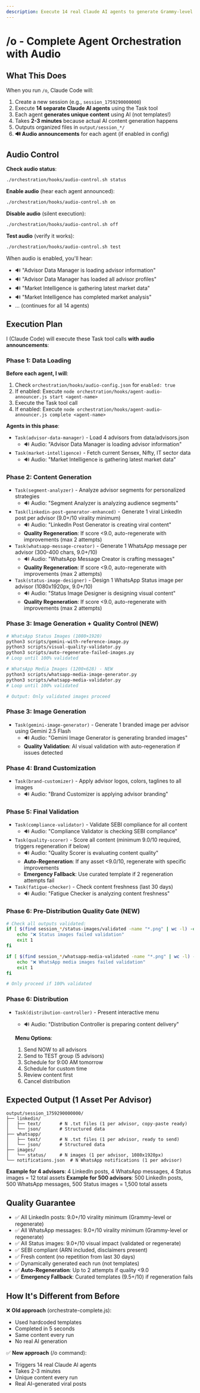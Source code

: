 ```yaml
---
description: Execute 14 real Claude AI agents to generate Grammy-level viral content (2-3 min execution)
---
```


# /o - Complete Agent Orchestration with Audio

## What This Does

When you run `/o`, Claude Code will:
1. Create a new session (e.g., `session_1759290000000`)
2. Execute **14 separate Claude AI agents** using the Task tool
3. Each agent **generates unique content** using AI (not templates!)
4. Takes **2-3 minutes** because actual AI content generation happens
5. Outputs organized files in `output/session_*/`
6. **🔊 Audio announcements** for each agent (if enabled in config)

## Audio Control

**Check audio status**:
```bash
./orchestration/hooks/audio-control.sh status
```

**Enable audio** (hear each agent announced):
```bash
./orchestration/hooks/audio-control.sh on
```

**Disable audio** (silent execution):
```bash
./orchestration/hooks/audio-control.sh off
```

**Test audio** (verify it works):
```bash
./orchestration/hooks/audio-control.sh test
```

When audio is enabled, you'll hear:
- 🔊 "Advisor Data Manager is loading advisor information"
- 🔊 "Advisor Data Manager has loaded all advisor profiles"
- 🔊 "Market Intelligence is gathering latest market data"
- 🔊 "Market Intelligence has completed market analysis"
- ... (continues for all 14 agents)

## Execution Plan

I (Claude Code) will execute these Task tool calls **with audio announcements**:

### Phase 1: Data Loading

**Before each agent, I will**:
1. Check `orchestration/hooks/audio-config.json` for `enabled: true`
2. If enabled: Execute `node orchestration/hooks/agent-audio-announcer.js start <agent-name>`
3. Execute the Task tool call
4. If enabled: Execute `node orchestration/hooks/agent-audio-announcer.js complete <agent-name>`

**Agents in this phase**:
- `Task(advisor-data-manager)` - Load 4 advisors from data/advisors.json
  - 🔊 Audio: "Advisor Data Manager is loading advisor information"
- `Task(market-intelligence)` - Fetch current Sensex, Nifty, IT sector data
  - 🔊 Audio: "Market Intelligence is gathering latest market data"

### Phase 2: Content Generation
- `Task(segment-analyzer)` - Analyze advisor segments for personalized strategies
  - 🔊 Audio: "Segment Analyzer is analyzing audience segments"
- `Task(linkedin-post-generator-enhanced)` - Generate 1 viral LinkedIn post per advisor (9.0+/10 virality minimum)
  - 🔊 Audio: "LinkedIn Post Generator is creating viral content"
  - **Quality Regeneration**: If score <9.0, auto-regenerate with improvements (max 2 attempts)
- `Task(whatsapp-message-creator)` - Generate 1 WhatsApp message per advisor (300-400 chars, 9.0+/10)
  - 🔊 Audio: "WhatsApp Message Creator is crafting messages"
  - **Quality Regeneration**: If score <9.0, auto-regenerate with improvements (max 2 attempts)
- `Task(status-image-designer)` - Design 1 WhatsApp Status image per advisor (1080x1920px, 9.0+/10)
  - 🔊 Audio: "Status Image Designer is designing visual content"
  - **Quality Regeneration**: If score <9.0, auto-regenerate with improvements (max 2 attempts)

### Phase 3: Image Generation + Quality Control (NEW)
```bash
# WhatsApp Status Images (1080×1920)
python3 scripts/gemini-with-reference-image.py
python3 scripts/visual-quality-validator.py
python3 scripts/auto-regenerate-failed-images.py
# Loop until 100% validated

# WhatsApp Media Images (1200×628) - NEW
python3 scripts/whatsapp-media-image-generator.py
python3 scripts/whatsapp-media-validator.py
# Loop until 100% validated

# Output: Only validated images proceed
```

### Phase 3: Image Generation
- `Task(gemini-image-generator)` - Generate 1 branded image per advisor using Gemini 2.5 Flash
  - 🔊 Audio: "Gemini Image Generator is generating branded images"
  - **Quality Validation**: AI visual validation with auto-regeneration if issues detected

### Phase 4: Brand Customization
- `Task(brand-customizer)` - Apply advisor logos, colors, taglines to all images
  - 🔊 Audio: "Brand Customizer is applying advisor branding"

### Phase 5: Final Validation
- `Task(compliance-validator)` - Validate SEBI compliance for all content
  - 🔊 Audio: "Compliance Validator is checking SEBI compliance"
- `Task(quality-scorer)` - Score all content (minimum 9.0/10 required, triggers regeneration if below)
  - 🔊 Audio: "Quality Scorer is evaluating content quality"
  - **Auto-Regeneration**: If any asset <9.0/10, regenerate with specific improvements
  - **Emergency Fallback**: Use curated template if 2 regeneration attempts fail
- `Task(fatigue-checker)` - Check content freshness (last 30 days)
  - 🔊 Audio: "Fatigue Checker is analyzing content freshness"

### Phase 6: Pre-Distribution Quality Gate (NEW)
```bash
# Check all outputs validated:
if [ $(find session_*/status-images/validated -name "*.png" | wc -l) -eq 0 ]; then
    echo "❌ Status images failed validation"
    exit 1
fi

if [ $(find session_*/whatsapp-media-validated -name "*.png" | wc -l) -eq 0 ]; then
    echo "❌ WhatsApp media images failed validation"
    exit 1
fi

# Only proceed if 100% validated
```

### Phase 6: Distribution
- `Task(distribution-controller)` - Present interactive menu
  - 🔊 Audio: "Distribution Controller is preparing content delivery"

  **Menu Options**:
  1. Send NOW to all advisors
  2. Send to TEST group (5 advisors)
  3. Schedule for 9:00 AM tomorrow
  4. Schedule for custom time
  5. Review content first
  6. Cancel distribution

## Expected Output (1 Asset Per Advisor)

```
output/session_1759290000000/
├── linkedin/
│   ├── text/       # N .txt files (1 per advisor, copy-paste ready)
│   └── json/       # Structured data
├── whatsapp/
│   ├── text/       # N .txt files (1 per advisor, ready to send)
│   └── json/       # Structured data
├── images/
│   └── status/     # N images (1 per advisor, 1080x1920px)
└── notifications.json  # N WhatsApp notifications (1 per advisor)
```

**Example for 4 advisors**: 4 LinkedIn posts, 4 WhatsApp messages, 4 Status images = 12 total assets
**Example for 500 advisors**: 500 LinkedIn posts, 500 WhatsApp messages, 500 Status images = 1,500 total assets

## Quality Guarantee

- ✅ All LinkedIn posts: 9.0+/10 virality minimum (Grammy-level or regenerate)
- ✅ All WhatsApp messages: 9.0+/10 virality minimum (Grammy-level or regenerate)
- ✅ All Status images: 9.0+/10 visual impact (validated or regenerate)
- ✅ SEBI compliant (ARN included, disclaimers present)
- ✅ Fresh content (no repetition from last 30 days)
- ✅ Dynamically generated each run (not templates)
- ✅ **Auto-Regeneration**: Up to 2 attempts if quality <9.0
- ✅ **Emergency Fallback**: Curated templates (9.5+/10) if regeneration fails

## How It's Different from Before

❌ **Old approach** (orchestrate-complete.js):
- Used hardcoded templates
- Completed in 5 seconds
- Same content every run
- No real AI generation

✅ **New approach** (/o command):
- Triggers 14 real Claude AI agents
- Takes 2-3 minutes
- Unique content every run
- Real AI-generated viral posts
